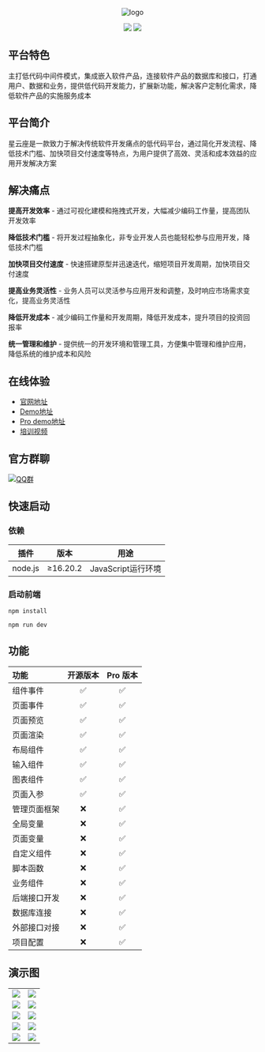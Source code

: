 <p align="center">
	<img alt="logo" src="/.images/logo.png">
</p>
<p align="center">
	<a href="https://gitee.com/Nebula-lowcode/nebulalowcode"><img src="https://img.shields.io/badge/Nebula-v1.6.0-brightgreen.svg"></a>
    <a href="https://gitee.com/Nebula-lowcode/nebulalowcode/blob/master/LICENSE"><img src="https://img.shields.io/github/license/mashape/apistatus.svg"></a>
</p>

## 平台特色
主打低代码中间件模式，集成嵌入软件产品，连接软件产品的数据库和接口，打通用户、数据和业务，提供低代码开发能力，扩展新功能，解决客户定制化需求，降低软件产品的实施服务成本

## 平台简介
星云座是一款致力于解决传统软件开发痛点的低代码平台，通过简化开发流程、降低技术门槛、加快项目交付速度等特点，为用户提供了高效、灵活和成本效益的应用开发解决方案


## 解决痛点
<strong>提高开发效率</strong> - 通过可视化建模和拖拽式开发，大幅减少编码工作量，提高团队开发效率

<strong>降低技术门槛</strong> - 将开发过程抽象化，非专业开发人员也能轻松参与应用开发，降低技术门槛

<strong>加快项目交付速度</strong> - 快速搭建原型并迅速迭代，缩短项目开发周期，加快项目交付速度

<strong>提高业务灵活性</strong> - 业务人员可以灵活参与应用开发和调整，及时响应市场需求变化，提高业务灵活性

<strong>降低开发成本</strong> - 减少编码工作量和开发周期，降低开发成本，提升项目的投资回报率

<strong>统一管理和维护</strong> - 提供统一的开发环境和管理工具，方便集中管理和维护应用，降低系统的维护成本和风险

## 在线体验

- [官网地址](https://www.xingyunzuo.cn?from=gitee)
- [Demo地址](https://demo.xingyunzuo.com?from=gitee)
- [Pro demo地址](https://test.xingyunzuo.com?from=gitee)
- [培训视频](https://www.bilibili.com/video/BV1Y1421B7bp/?spm_id_from=333.337.search-card.all.click&vd_source=88e98143bb8f9f941ea8b11e2c2bd157)

## 官方群聊

 [![QQ群](https://img.shields.io/badge/未满-768551975-brightgreen.svg)](http://qm.qq.com/cgi-bin/qm/qr?_wv=1027&k=t_NuJNDKNwp21V1Nz_EPVfBGab_fCcMM&authKey=1XBPqVjp2sraSpzuy8YT8RfBvsb9fqYsbnLcwuVPrxRk2SS89x2S5hWcjCdPt0WJ&noverify=0&group_code=768551975)

## 快速启动

### 依赖
| 插件 | 版本  | 用途 |
|--- |-----| ----- |
| node.js | ≥16.20.2 |  JavaScript运行环境 |

### 启动前端

```
npm install
```
```
npm run dev
```

## 功能

| 功能             | 开源版本        | Pro 版本            |
| :--------------  | :--------------: | :-----------------: |
| 组件事件         |       ✅         |         ✅           |
| 页面事件         |       ✅         |         ✅           |
| 页面预览         |       ✅         |         ✅           |
| 页面渲染         |       ✅         |         ✅           |
| 布局组件         |       ✅         |         ✅           |
| 输入组件         |       ✅         |         ✅           |
| 图表组件         |       ✅         |         ✅           |
| 页面入参         |       ✅         |         ✅           |
| 管理页面框架     |       ❌         |         ✅           |
| 全局变量         |       ❌         |         ✅           |
| 页面变量         |       ❌         |         ✅           |
| 自定义组件       |       ❌         |         ✅           |
| 脚本函数         |       ❌         |         ✅           |
| 业务组件         |       ❌         |         ✅           |
| 后端接口开发     |       ❌         |         ✅           |
| 数据库连接       |       ❌         |         ✅           |
| 外部接口对接     |       ❌         |         ✅           |
| 项目配置         |       ❌         |         ✅           |




## 演示图

<table>
	<tr>
        <td><img src=".images/p1.png"/></td>
        <td><img src=".images/p2.png"/></td>
    </tr>	 
    <tr>
        <td><img src=".images/p3.png"/></td>
        <td><img src=".images/p4.png"/></td>
    </tr>
    <tr>
        <td><img src=".images/b1.png"/></td>
        <td><img src=".images/b2.png"/></td>
    </tr>
    <tr>
        <td><img src=".images/b3.png"/></td>
        <td><img src=".images/b4.png"/></td>
    </tr>
    <tr>
        <td><img src=".images/b5.png"/></td>
        <td><img src=".images/b6.png"/></td>
    </tr>
</table>
